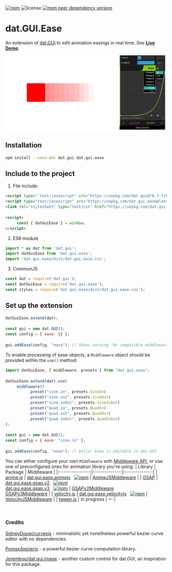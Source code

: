 [![npm](https://img.shields.io/npm/v/dat.gui.ease)](https://www.npmjs.com/package/dat.gui.ease) ![license](https://img.shields.io/npm/l/dat.gui.ease) [![npm peer dependency version](https://img.shields.io/npm/dependency-version/dat.gui.ease/peer/dat.gui)](https://www.npmjs.com/package/dat.gui)

# dat.GUI.Ease

An extension of [dat.GUI](https://github.com/dataarts/dat.gui) to edit animation easings in real time. See **[Live Demo](https://codepen.io/nowan-the-vuer/pen/xxXaqor)**.

![Extension preview](https://raw.githubusercontent.com/Nowan/dat.gui.ease/master/docs/images/panel-preview.png)

## Installation
```bash
npm install --save-dev dat.gui dat.gui.ease
```
## Include to the project
1. File include:
```html
<script type="'text/javascript" src="https://unpkg.com/dat.gui@^0.7.7/build/dat.gui.min.js"></script>
<script type="text/javascript" src="https://unpkg.com/dat.gui.ease@latest/dist/dat.gui.ease.min.js"></script><!-- adds 'datGuiEase' global variable -->
<link rel="stylesheet" type="text/css" href="https://unpkg.com/dat.gui.ease@latest/dist/dat.gui.ease.css">

<script>
     const { datGuiEase } = window;
</script>
```
2. ES6 module
```javascript
import * as dat from 'dat.gui';
import datGuiEase from 'dat.gui.ease';
import 'dat.gui.ease/dist/dat.gui.ease.css';
```


3. CommonJS
```javascript
const dat = require('dat.gui');
const datGuiEase = require('dat.gui.ease');
const styles = require('dat.gui.ease/dist/dat.gui.ease.css');
```

## Set up the extension
```javascript
datGuiEase.extend(dat);

const gui = new dat.GUI();
const config = { ease: {} };

gui.addEase(config, "ease"); // Shows warning "No compatible middleware found"
```

To enable processing of ease objects, a `Middleware` object should be provided within the `use()` method:
```javascript
import datGuiEase, { middleware, presets } from "dat.gui.ease";

datGuiEase.extend(dat).use(
     middleware()
          .preset("sine.in", presets.SineIn)
          .preset("sine.out", presets.SineOut)
          .preset("sine.inOut", presets.SineInOut)
          .preset("quad.in", presets.QuadIn)
          .preset("quad.out", presets.QuadOut)
          .preset("quad.inOut", presets.QuadInOut)
);

const gui = new dat.GUI();
const config = { ease: "sine.in" };

gui.addEase(config, "ease"); // Voila! Ease is editable in dat.GUI
```
You can either configure your own `Middleware` with [Middleware API](https://github.com/Nowan/dat.gui.ease/tree/master/packages/core#setUpMiddlewares), or use one of preconfigured ones for animation library you're using:
| Library        | Package   | Middleware   |
|:---------------:|:-------------:|:-------------:|
| [anime.js](https://animejs.com/)  | [dat.gui.ease.animejs](https://www.npmjs.com/package/dat.gui.ease.animejs)&nbsp;&nbsp;&nbsp;[![npm](https://img.shields.io/npm/v/dat.gui.ease.animejs)](https://www.npmjs.com/package/dat.gui.ease.animejs) | [AnimeJSMiddleware](https://github.com/Nowan/dat.gui.ease/tree/master/packages/animejs) |
| [GSAP](https://greensock.com/)  | [dat.gui.ease.gsap.v2](https://www.npmjs.com/package/dat.gui.ease.gsap.v2)&nbsp;&nbsp;&nbsp;[![npm](https://img.shields.io/npm/v/dat.gui.ease.gsap.v2)](https://www.npmjs.com/package/dat.gui.ease.gsap.v2)<br>[dat.gui.ease.gsap.v3](https://www.npmjs.com/package/dat.gui.ease.gsap.v3)&nbsp;&nbsp;&nbsp;[![npm](https://img.shields.io/npm/v/dat.gui.ease.gsap.v3)](https://www.npmjs.com/package/dat.gui.ease.gsap.v3) | [GSAPv2Middleware](https://github.com/Nowan/dat.gui.ease/tree/master/packages/gsap-v2)<br>[GSAPv3Middleware](https://github.com/Nowan/dat.gui.ease/tree/master/packages/gsap-v3) |
| [velocity.js](http://velocityjs.org/)  | [dat.gui.ease.velocityjs](https://www.npmjs.com/package/dat.gui.ease.velocityjs)&nbsp;&nbsp;&nbsp;[![npm](https://img.shields.io/npm/v/dat.gui.ease.velocityjs)](https://www.npmjs.com/package/dat.gui.ease.velocityjs) | [VelocityJSMiddleware](https://github.com/Nowan/dat.gui.ease/tree/master/packages/velocityjs) |
| [tween.js](http://tweenjs.github.io/tween.js/)  | in progress | — |

<br>

### Credits

[SidneyDouw/curvesjs](https://github.com/SidneyDouw/curvesjs) - minimalistic yet nonetheless powerful bezier curve editor with no dependencies.

[Pomax/bezierjs](https://github.com/Pomax/bezierjs) - a powerful bezier curve computation library.

[Jeremboo/dat.gui.image](https://github.com/Jeremboo/dat.gui.image) - another custom control for dat.GUI, an inspiration for this package.
